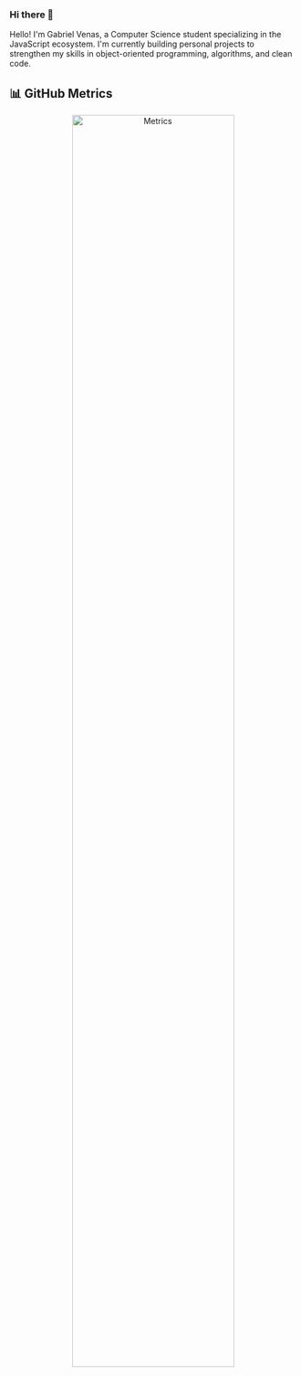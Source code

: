 ### Hi there 👋

Hello! I'm Gabriel Venas, a Computer Science student specializing in the JavaScript ecosystem.
I'm currently building personal projects to strengthen my skills in object-oriented programming, algorithms, and clean code.


## 📊 GitHub Metrics

<p align="center">
  <img src="https://raw.githubusercontent.com/GabrielVenas0/GabrielVenas0/main/github-metrics.svg" alt="Metrics" width="75%">
</p>


